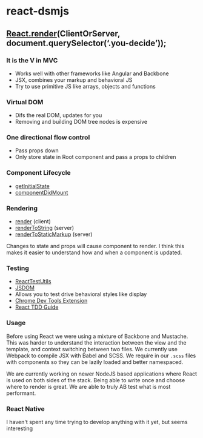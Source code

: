 # react-dsmjs

## [React.render](https://facebook.github.io/react/docs/top-level-api.html#react.render)(ClientOrServer, document.querySelector(‘.you-decide’));

### It is the V in MVC
* Works well with other frameworks like Angular and Backbone
* JSX, combines your markup and behavioral JS
* Try to use primitive JS like arrays, objects and functions

### Virtual DOM
* Difs the real DOM, updates for you
* Removing and building DOM tree nodes is expensive

### One directional flow control
* Pass props down
* Only store state in Root component and pass a props to children

### Component Lifecycle
* [getInitialState](https://facebook.github.io/react/docs/component-specs.html#getinitialstate)
* [componentDidMount](https://facebook.github.io/react/docs/component-specs.html#mounting-componentdidmount)

### Rendering
* [render](https://facebook.github.io/react/docs/top-level-api.html#react.render) (client)
* [renderToString](https://facebook.github.io/react/docs/top-level-api.html#react.rendertostring) (server)
* [renderToStaticMarkup](https://facebook.github.io/react/docs/top-level-api.html#react.rendertostaticmarkup) (server)

Changes to state and props will cause component to render. I think this makes it easier to understand how and when a component is updated.

### Testing
* [ReactTestUtils](https://facebook.github.io/react/docs/test-utils.html)
* [JSDOM](https://github.com/tmpvar/jsdom)
* Allows you to test drive behavioral styles like display
* [Chrome Dev Tools Extension](https://chrome.google.com/webstore/detail/react-developer-tools/fmkadmapgofadopljbjfkapdkoienihi?hl=en)
* [React TDD Guide](https://github.com/zpratt/react-tdd-guide)

### Usage

Before using React we were using a mixture of Backbone and Mustache. This was harder to understand the interaction between the view and the template, and context switching between two files. We currently use Webpack to compile JSX with Babel and SCSS. We require in our `.scss` files with components so they can be lazily loaded and better namespaced.

We are currently working on newer NodeJS based applications where React is used on both sides of the stack. Being able to write once and choose where to render is great. We are able to truly AB test what is most performant.

### React Native
I haven't spent any time trying to develop anything with it yet, but seems interesting
